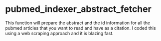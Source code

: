 # pubmed_indexer_abstract_fetcher
This function will prepare the abstract and the id information for all the pubmed articles that you want to read and have as a citation. I coded this using a web scraping approach and it is blazing fast. 
